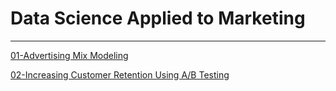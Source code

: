 # Data Science Applied to Marketing
---
[01-Advertising Mix Modeling](https://github.com/BrendaHali/Data-Science-Applied-to-Marketing/blob/main/Notebooks/01-Advertising_Mix_Modeling.ipynb)


[02-Increasing Customer Retention Using A/B Testing](https://github.com/BrendaHali/Data-Science-Applied-to-Marketing/blob/main/Notebooks/02-Retention_A-B_test.ipynb)
